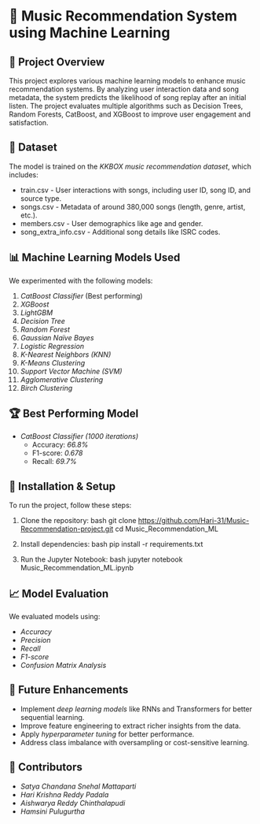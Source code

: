 # 🎵 Music Recommendation System using Machine Learning

## 📌 Project Overview
This project explores various machine learning models to enhance music recommendation systems. By analyzing user interaction data and song metadata, the system predicts the likelihood of song replay after an initial listen. The project evaluates multiple algorithms such as Decision Trees, Random Forests, CatBoost, and XGBoost to improve user engagement and satisfaction.

## 📂 Dataset
The model is trained on the *KKBOX music recommendation dataset*, which includes:
- train.csv - User interactions with songs, including user ID, song ID, and source type.
- songs.csv - Metadata of around 380,000 songs (length, genre, artist, etc.).
- members.csv - User demographics like age and gender.
- song_extra_info.csv - Additional song details like ISRC codes.

## 📊 Machine Learning Models Used
We experimented with the following models:
1. *CatBoost Classifier* (Best performing)
2. *XGBoost*
3. *LightGBM*
4. *Decision Tree*
5. *Random Forest*
6. *Gaussian Naïve Bayes*
7. *Logistic Regression*
8. *K-Nearest Neighbors (KNN)*
9. *K-Means Clustering*
10. *Support Vector Machine (SVM)*
11. *Agglomerative Clustering*
12. *Birch Clustering*

## 🏆 Best Performing Model
- *CatBoost Classifier (1000 iterations)*
  - Accuracy: *66.8%*
  - F1-score: *0.678*
  - Recall: *69.7%*

## 🔧 Installation & Setup
To run the project, follow these steps:

1. Clone the repository:
   bash
   git clone https://github.com/Hari-31/Music-Recommendation-project.git
   cd Music_Recommendation_ML
   

2. Install dependencies:
   bash
   pip install -r requirements.txt
   

3. Run the Jupyter Notebook:
   bash
   jupyter notebook Music_Recommendation_ML.ipynb
   

## 📈 Model Evaluation
We evaluated models using:
- *Accuracy*
- *Precision*
- *Recall*
- *F1-score*
- *Confusion Matrix Analysis*

## 🔮 Future Enhancements
- Implement *deep learning models* like RNNs and Transformers for better sequential learning.
- Improve feature engineering to extract richer insights from the data.
- Apply *hyperparameter tuning* for better performance.
- Address class imbalance with oversampling or cost-sensitive learning.

## 📝 Contributors
- *Satya Chandana Snehal Mattaparti*
- *Hari Krishna Reddy Padala*
- *Aishwarya Reddy Chinthalapudi*
- *Hamsini Pulugurtha*
